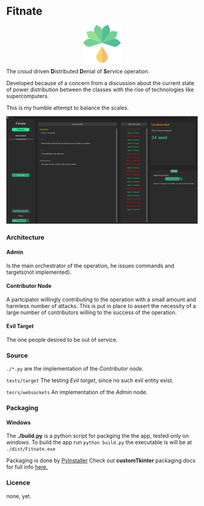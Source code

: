 # Fitnate
<p align="center">
    <img src="assets/palm-oil.png" alt="Icon" width="100" height="100" align="center">
</p>

  
The *croud* driven **D**istributed **D**enial of **S**ervice operation.

Developed because of a  concern from a discussion about the current state of power distribution between the classes with the rise of technologies like supercomputers.

This is my humble attempt to balance the scales.

![screenshot](assets/screenshot.png)

### Architecture
#### Admin
Is the main orchestrator of the operation, he issues commands and targets(not implemented).

#### Contributor Node
A partcipator willingly contributing to the operation with a small amount and harmless number of attacks. This is put in place to assert the necessity of a large number of contributors willing to the success of the operation.

#### Evil Target 
The one people desired to be out of service.


### Source
`./*.py` are the implementation of the *Contributor node*.

`tests/target`
The testing *Evil target*, since no such evil entity exist.

`tesrs/websockets`
An implementation of the *Admin* node.

### Packaging
#### Windows
The **./build.py** is a python script for packging the the app, tested only on *windows*.
To build the app run ``` python build.py ``` the executable is will be at ``` ./dist/Fitnate.exe```

Packaging is done by [PyInstaller](https://pyinstaller.org/en/stable/usage.html)
Check out **customTkinter** packaging docs for full info [here.](https://github.com/TomSchimansky/CustomTkinter/wiki/Packaging)

### Licence
none, yet.
